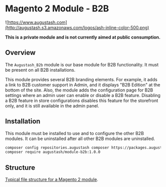 # Magento 2 Module - B2B

![https://www.augustash.com](http://augustash.s3.amazonaws.com/logos/ash-inline-color-500.png)

**This is a private module and is not currently aimed at public consumption.**

## Overview

The `Augustash_B2b` module is our base module for B2B functionality. It must be present on all B2B installations.

This module provides several B2B branding elements. For example, it adds a link to B2B customer support in Admin, and it displays "B2B Edition" at the bottom of the site. Also, the module adds the configuration page for B2B settings where an admin user can enable or disable a B2B feature. Disabling a B2B feature in store configurations disables this feature for the storefront only, and it is still available in the admin panel.

## Installation

This module must be installed to use and to configure the other B2B modules. It can be uninstalled after all other B2B modules are uninstalled.

```bash
composer config repositories.augustash composer https://packages.augustash.com/repo/private
composer require augustash/module-b2b:1.0.0
```

## Structure

[Typical file structure for a Magento 2 module](http://devdocs.magento.com/guides/v2.2/extension-dev-guide/build/module-file-structure.html).
